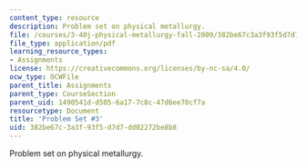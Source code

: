 ```yaml
---
content_type: resource
description: Problem set on physical metallurgy.
file: /courses/3-40j-physical-metallurgy-fall-2009/382be67c3a3f93f5d7d7dd02272be8b8_MIT3_40JF09_ps3.pdf
file_type: application/pdf
learning_resource_types:
- Assignments
license: https://creativecommons.org/licenses/by-nc-sa/4.0/
ocw_type: OCWFile
parent_title: Assignments
parent_type: CourseSection
parent_uid: 1490541d-d505-6a17-7c8c-47d6ee70cf7a
resourcetype: Document
title: 'Problem Set #3'
uid: 382be67c-3a3f-93f5-d7d7-dd02272be8b8
---
```

Problem set on physical metallurgy.